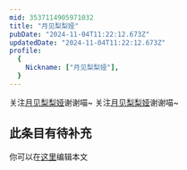 ```yaml
---
mid: 3537114905971032
title: "月见梨梨娅"
pubDate: "2024-11-04T11:22:12.673Z"
updatedDate: "2024-11-04T11:22:12.673Z"
profile:
  {
    Nickname: ["月见梨梨娅"],
  }
---
```


关注[月见梨梨娅](https://space.bilibili.com/3537114905971032)谢谢喵~ 关注[月见梨梨娅](https://space.bilibili.com/3537114905971032)谢谢喵~

## 此条目有待补充
你可以在[这里](https://github.com/Yuhanawa/VTuber.ICU-Content/edit/master/v/月见梨梨娅/index.md)编辑本文

